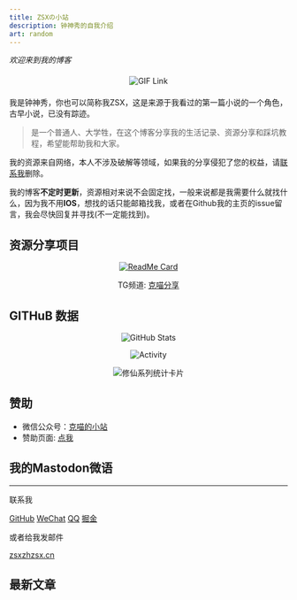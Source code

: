 ```yaml
---
title: ZSXの小站
description: 钟神秀的自我介绍
art: random
---
```

*欢迎来到我的博客*

<Hello />

<aplayer server="netease" type="playlist" id="13681647281" />

<div style="text-align: center; margin: 20px 0;">
  <a href="https://me.zhzsx.cn/">
    <img
      src="https://media.giphy.com/media/SWoSkN6DxTszqIKEqv/giphy.gif"
      alt="GIF Link"
      height="275"
      style="max-width: 100%; height: auto; display: inline-block;"
    />
  </a>
</div>

我是钟神秀，你也可以简称我ZSX，这是来源于我看过的第一篇小说的一个角色，古早小说，已没有踪迹。

> 是一个普通人、大学牲，在这个博客分享我的生活记录、资源分享和踩坑教程，希望能帮助我和大家。

我的资源来自网络，本人不涉及破解等领域，如果我的分享侵犯了您的权益，请[联系我](mailto:zsx@zhzsx.cn)删除。

我的博客**不定时更新**，资源相对来说不会固定找，一般来说都是我需要什么就找什么，因为我不用**IOS**，想找的话只能邮箱找我，或者在Github我的主页的issue留言，我会尽快回复并寻找(不一定能找到)。

## 资源分享项目

<p align="center">
  <a href="https://github.com/Kemeow815/kemiaofx">
    <img src="https://readme.kemeow.top/api/pin/?username=Kemeow815&repo=kemiaofx&theme=dark" alt="ReadMe Card" />
  </a>
</p>

<p align="center">
  TG频道: <a href="https://t.me/kemiaofx_me">克喵分享</a>
</p>

## GITHuB 数据

<div align="center">
  <img src="https://readme.kemeow.top/api/?username=zsxjun&show_icons=true&title_color=fff&icon_color=79ff97&text_color=9f9f9f&bg_color=151515" alt="GitHub Stats" />
</div>

<p align="center">
    <img src="https://activity.kemeow.top/graph?username=zsxjun&theme=github-compact&custom_title=Activity&radius=30&height=250" alt="Activity">
</p>

<div align="center">
  <img
    src="https://github-immortality.vercel.app/api?username=zsxjun&theme=github-compact&custom_title=Immortality&radius=30&height=300"
    alt="修仙系列统计卡片"
    style="max-width: 100%; height: auto;"
  />
</div>

## 赞助

- 微信公众号：[克喵的小站](https://wechat.kemeow.top/)
- 赞助页面: [点我](https://qr-pay.kemeow.top/)

<!-- Skills: {JavaScript} {TypeScript} {React} {Vue} {Nuxt} {Vite} {Vitest} {VueUse} {NodeJS} {UnoCSS}`<br>`
Learning: {Next} {Electron} {D3}`<br>` -->
## 我的Mastodon微语

<mastodon />

<div flex-auto />

---

联系我

<p flex="~ gap-2 wrap" class="mt--2!">
  <a href="https://github.com/skyline523" target="_blank"><span op75 i-simple-icons-github /> GitHub</a>
  <a href="" title="chilie0321"><span op75 i-simple-icons-wechat /> WeChat</a>
  <a href="" title="3149161770"><span op75 i-simple-icons-tencentqq /> QQ</a>
  <a href="https://juejin.cn/user/299506278870062" target="_blank"><span op75 i-simple-icons-juejin /> 掘金</a>
</p>

或者给我发邮件

<a href="mailto:zsx@zhzsx.cn" font-mono>zsx<span i-carbon-at/>zhzsx.cn</a>
 <!-- / <a href="mailto:programingwithli@gmail.com" font-mono>programingwithli<span i-carbon-at/>gmail.com</a> -->

<div flex-auto />

## 最新文章

<ListPosts type="all" :limit="5" />

